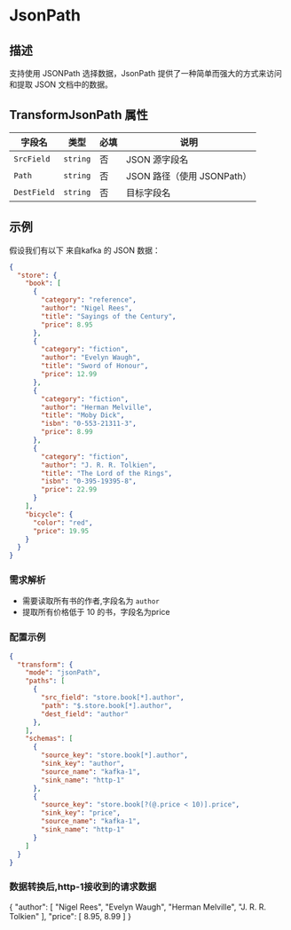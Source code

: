 JsonPath
========

## 描述
支持使用 JSONPath 选择数据，JsonPath 提供了一种简单而强大的方式来访问和提取 JSON 文档中的数据。


## TransformJsonPath 属性
| 字段名         | 类型       | 必填 | 说明                   |
|-------------|----------|----|----------------------|
| `SrcField`  | `string` | 否  | JSON 源字段名            |
| `Path`      | `string` | 否  | JSON 路径（使用 JSONPath） |
| `DestField` | `string` | 否  | 目标字段名                |

## 示例
假设我们有以下 来自kafka 的 JSON 数据：
```json
{
  "store": {
    "book": [
      {
        "category": "reference",
        "author": "Nigel Rees",
        "title": "Sayings of the Century",
        "price": 8.95
      },
      {
        "category": "fiction",
        "author": "Evelyn Waugh",
        "title": "Sword of Honour",
        "price": 12.99
      },
      {
        "category": "fiction",
        "author": "Herman Melville",
        "title": "Moby Dick",
        "isbn": "0-553-21311-3",
        "price": 8.99
      },
      {
        "category": "fiction",
        "author": "J. R. R. Tolkien",
        "title": "The Lord of the Rings",
        "isbn": "0-395-19395-8",
        "price": 22.99
      }
    ],
    "bicycle": {
      "color": "red",
      "price": 19.95
    }
  }
}
```
### 需求解析
* 需要读取所有书的作者,字段名为 `author`
* 提取所有价格低于 10 的书，字段名为price

### 配置示例
```json
{
  "transform": {
    "mode": "jsonPath",
    "paths": [
      {
        "src_field": "store.book[*].author",
        "path": "$.store.book[*].author",
        "dest_field": "author"
      },
    ],
    "schemas": [
      {
        "source_key": "store.book[*].author",
        "sink_key": "author",
        "source_name": "kafka-1",
        "sink_name": "http-1"
      },
      {
        "source_key": "store.book[?(@.price < 10)].price",
        "sink_key": "price",
        "source_name": "kafka-1",
        "sink_name": "http-1"
      }
    ]
  }
}
```

### 数据转换后,http-1接收到的请求数据
{
  "author": [
    "Nigel Rees",
    "Evelyn Waugh",
    "Herman Melville",
    "J. R. R. Tolkien"
  ],
  "price": [
    8.95,
    8.99
  ]
}